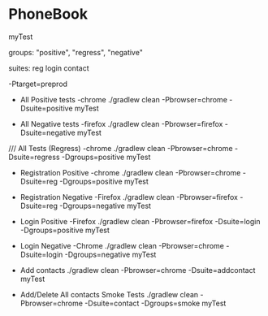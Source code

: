 # PhoneBook
myTest

groups:
"positive",
"regress",
"negative"

suites:
reg
login
contact


-Ptarget=preprod


+ All Positive tests -chrome
./gradlew clean -Pbrowser=chrome -Dsuite=positive myTest

+ All Negative tests -firefox
./gradlew clean -Pbrowser=firefox -Dsuite=negative myTest

/// All Tests (Regress) -chrome
./gradlew clean -Pbrowser=chrome -Dsuite=regress -Dgroups=positive myTest

+ Registration Positive -chrome
./gradlew clean -Pbrowser=chrome -Dsuite=reg -Dgroups=positive myTest
+ Registration Negative -Firefox
./gradlew clean -Pbrowser=firefox -Dsuite=reg -Dgroups=negative myTest

+ Login Positive -Firefox
./gradlew clean -Pbrowser=firefox -Dsuite=login -Dgroups=positive myTest
+ Login Negative -Chrome
./gradlew clean -Pbrowser=chrome -Dsuite=login -Dgroups=negative myTest

+ Add contacts 
  ./gradlew clean -Pbrowser=chrome -Dsuite=addcontact myTest

+ Add/Delete All contacts Smoke Tests 
./gradlew clean -Pbrowser=chrome -Dsuite=contact -Dgroups=smoke myTest



